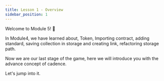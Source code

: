 ```yaml
---
title: Lesson 1 - Overview
sidebar_position: 1
---
```


Welcome to Module 5! 🎉

In Module4, we have learned about, Token, Importing contract, adding standard, saving collection in storage and creating link, refactoring storage path.

Now we are our last stage of the game, here we will introduce you with the advance concept of cadence.

Let's jump into it.
